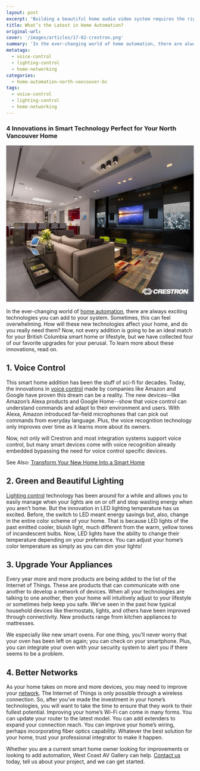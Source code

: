 ```yaml
---
layout: post
excerpt: 'Building a beautiful home audio video system requires the right equipment. In the world of audio, every space needs a unique solution that depends on the acoustics and audience.'
title: What’s the Latest in Home Automation?
original-url:
cover: '/images/articles/17-02-crestron.png'
summary: 'In the ever-changing world of home automation, there are always exciting technologies you can add to your system. Sometimes, this can feel overwhelming. How will these new technologies affect your home, and do you really need them?'
metatags:
  - voice-control
  - lighting-control
  - home-networking
categories:
  - home-automation-north-vancouver-bc
tags:
  - voice-control
  - lighting-control
  - home-networking
---
```

<div class="post-body entry-content" id="post-body-4174872115541856377" itemprop="description articleBody">
  <div style="text-align: left;">
    <h3>4 Innovations in Smart Technology Perfect for Your North Vancouver Home</h3>
    <img alt="" width="630" height="420" src="/images/articles/17-02-crestron.png" />
    <p>In the ever-changing world of <a href="https://westcoastavgallery.ca/services/residential#homecontrol">home automation</a>, there are always exciting technologies you can add to your system. Sometimes, this can feel overwhelming. How will these new technologies affect your home, and do you really need them?  Now, not every addition is going to be an ideal match for your British Columbia smart home or lifestyle, but we have collected four of our favorite upgrades for your perusal. To learn more about these innovations, read on.</p>
    <h2>1. Voice Control</h2>
    <p>This smart home addition has been the stuff of sci-fi for decades. Today, the innovations in <a href="https://westcoastavgallery.ca/services/residential#homecontrol">voice control</a> made by companies like Amazon and Google have proven this dream can be a reality. The new devices--like Amazon’s Alexa products and Google Home--show that voice control can understand commands and adapt to their environment and users. With Alexa, Amazon introduced far-field microphones that can pick out commands from everyday language. Plus, the voice recognition technology only improves over time as it learns more about its owners.</p>
    <p>Now, not only will Crestron and most integration systems support voice control, but many smart devices come with voice recognition already embedded bypassing the need for voice control specific devices. </p>
    <p>See Also: <a href="https://westcoastavgallery.ca/transform-your-new-house-into-a-smart-home-with-control4/">Transform Your New Home Into a Smart Home</a></p>
    <h2>2. Green and Beautiful Lighting</h2>
    <p><a href="https://westcoastavgallery.ca/services/residential">Lighting control</a> technology has been around for a while and allows you to easily manage when your lights are on or off and stop wasting energy when you aren’t home. But the innovation in LED lighting temperature has us excited. Before, the switch to LED meant energy savings but, also, change in the entire color scheme of your home. That is because LED lights of the past emitted cooler, bluish light, much different from the warm, yellow tones of incandescent bulbs. Now, LED lights have the ability to change their temperature depending on your preference. You can adjust your home’s color temperature as simply as you can dim your lights!</p>
    <h2>3. Upgrade Your Appliances</h2>
    <p>Every year more and more products are being added to the list of the Internet of Things. These are products that can communicate with one another to develop a network of devices. When all your technologies are talking to one another, then your home will intuitively adjust to your lifestyle or sometimes help keep you safe. We’ve seen in the past how typical household devices like thermostats, lights, and others have been improved through connectivity. New products range from kitchen appliances to mattresses. </p>
    <p>We especially like new smart ovens. For one thing, you’ll never worry that your oven has been left on again; you can check on your smartphone. Plus, you can integrate your oven with your security system to alert you if there seems to be a problem.</p>
    <h2>4. Better Networks </h2>
    <p>As your home takes on more and more devices, you may need to improve your <a href="https://westcoastavgallery.ca/services/residential#networking">network</a>. The Internet of Things is only possible through a wireless connection. So, after you’ve made the investment in your home’s technologies, you will want to take the time to ensure that they work to their fullest potential. Improving your home’s Wi-Fi can come in many forms. You can update your router to the latest model. You can add extenders to expand your connection reach. You can improve your home’s wiring, perhaps incorporating fiber optics capability. Whatever the best solution for your home, trust your professional integrator to make it happen.</p>
    <p>Whether you are a current smart home owner looking for improvements or looking to add automation, West Coast AV Gallery can help. <a href="https://westcoastavgallery.ca/contact">Contact us</a> today, tell us about your project, and we can get started.</p>
</div>
</div>
